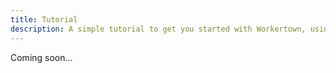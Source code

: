 ```yaml
---
title: Tutorial
description: A simple tutorial to get you started with Workertown, using the @workertown/feature-flags package.
---
```


Coming soon...
